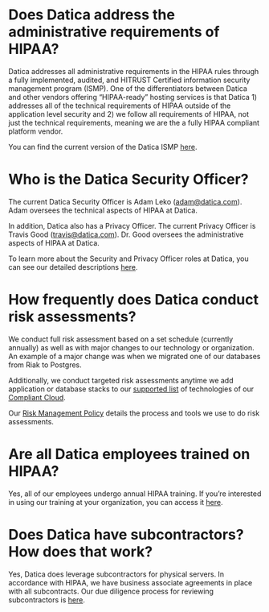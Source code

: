 # Does Datica address the administrative requirements of HIPAA?

Datica addresses all administrative requirements in the HIPAA rules through a fully implemented, audited, and HITRUST Certified information security management program (ISMP). One of the differentiators between Datica and other vendors offering “HIPAA-ready” hosting services is that Datica 1) addresses all of the technical requirements of HIPAA outside of the application level security and 2) we follow all requirements of HIPAA, not just the technical requirements, meaning we are the a fully HIPAA compliant platform vendor.

You can find the current version of the Datica ISMP [here][1].

# Who is the Datica Security Officer?

The current Datica Security Officer is Adam Leko (adam@datica.com). Adam oversees the technical aspects of HIPAA at Datica.

In addition, Datica also has a Privacy Officer. The current Privacy Officer is Travis Good (travis@datica.com). Dr. Good oversees the administrative aspects of HIPAA at Datica.

To learn more about the Security and Privacy Officer roles at Datica, you can see our detailed descriptions [here][2].

# How frequently does Datica conduct risk assessments?

We conduct full risk assessment based on a set schedule (currently annually) as well as with major changes to our technology or organization. An example of a major change was when we migrated one of our databases from Riak to Postgres.

Additionally, we conduct targeted risk assessments anytime we add application or database stacks to our [supported list][3] of technologies of our [Compliant Cloud][4].

Our [Risk Management Policy][5] details the process and tools we use to do risk assessments.

# Are all Datica employees trained on HIPAA?

Yes, all of our employees undergo annual HIPAA training. If you’re interested in using our training at your organization, you can access it [here][6]. 

# Does Datica have subcontractors? How does that work?

Yes, Datica does leverage subcontractors for physical servers. In accordance with HIPAA, we have business associate agreements in place with all subcontracts. Our due diligence process for reviewing subcontractors is [here][7].

[1]:	https://policy.datica.com/
[2]:	https://policy.datica.com/#roles-policy
[3]:	https://resources.datica.com/paas/paas-faq/buildpacks/
[4]:	https://datica.com/paas
[5]:	https://policy.datica.com/#risk-management-policy
[6]:	https://training.datica.com/
[7]:	https://policy.datica.com/#applicable-standards-from-the-hitrust-common-security-framework112